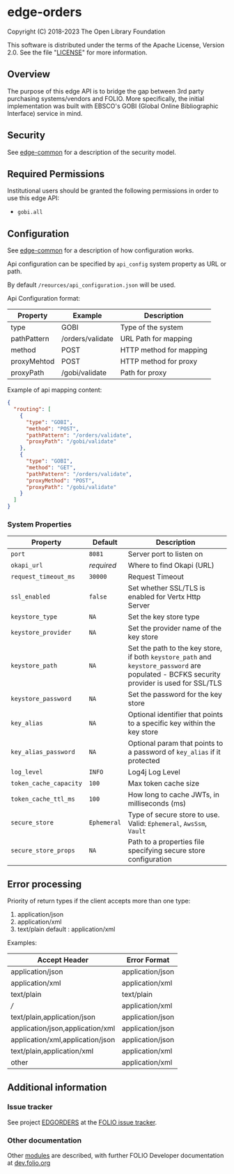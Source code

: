 # edge-orders

Copyright (C) 2018-2023 The Open Library Foundation

This software is distributed under the terms of the Apache License,
Version 2.0. See the file "[LICENSE](LICENSE)" for more information.

## Overview

The purpose of this edge API is to bridge the gap between 3rd party purchasing systems/vendors and FOLIO.  More specifically, the initial implementation was built with EBSCO's GOBI (Global Online Bibliographic Interface) service in mind.

## Security

See [edge-common](https://github.com/folio-org/edge-common) for a description of the security model.

## Required Permissions

Institutional users should be granted the following permissions in order to use this edge API:
- `gobi.all`

## Configuration

See [edge-common](https://github.com/folio-org/edge-common) for a description of how configuration works.

Api configuration can be specified by `api_config` system property as URL or path.

By default `/reources/api_configuration.json` will be used.

Api Configuration format:

Property               | Example           | Description
---------------------- | ----------------- | -------------
type                   |  GOBI             | Type of the system 
pathPattern            |  /orders/validate | URL Path for mapping
method                 |  POST             | HTTP method for mapping
proxyMehtod            |  POST             | HTTP method for proxy 
proxyPath              |  /gobi/validate   | Path for proxy

Example of api mapping content:
```json
{
  "routing": [
    {
      "type": "GOBI",
      "method": "POST",
      "pathPattern": "/orders/validate",
      "proxyPath": "/gobi/validate"
    },
    {
      "type": "GOBI",
      "method": "GET",
      "pathPattern": "/orders/validate",
      "proxyMethod": "POST",
      "proxyPath": "/gobi/validate"
    }
  ]
}
```  
### System Properties

| Property               | Default           | Description                                                                                                                                |
|------------------------|-------------------|--------------------------------------------------------------------------------------------------------------------------------------------|
| `port`                 | `8081`            | Server port to listen on                                                                                                                   |
| `okapi_url`            | *required*        | Where to find Okapi (URL)                                                                                                                  |
| `request_timeout_ms`   | `30000`           | Request Timeout                                                                                                                            |
| `ssl_enabled`          | `false`           | Set whether SSL/TLS is enabled for Vertx Http Server                                                                                       |
| `keystore_type`        | `NA`              | Set the key store type                                                                                                                     |
| `keystore_provider`    | `NA`              | Set the provider name of the key store                                                                                                     |
| `keystore_path`        | `NA`              | Set the path to the key store, if both `keystore_path` and `keystore_password` are populated - BCFKS security provider is used for SSL/TLS |
| `keystore_password`    | `NA`              | Set the password for the key store                                                                                                         |
| `key_alias`            | `NA`              | Optional identifier that points to a specific key within the key store                                                                     |
| `key_alias_password`   | `NA`              | Optional param that points to a password of `key_alias` if it protected                                                                    |
| `log_level`            | `INFO`            | Log4j Log Level                                                                                                                            |
| `token_cache_capacity` | `100`             | Max token cache size                                                                                                                       |
| `token_cache_ttl_ms`   | `100`             | How long to cache JWTs, in milliseconds (ms)                                                                                               |
| `secure_store`         | `Ephemeral`       | Type of secure store to use.  Valid: `Ephemeral`, `AwsSsm`, `Vault`                                                                        |
| `secure_store_props`   | `NA`              | Path to a properties file specifying secure store configuration                                                                            |


## Error processing
Priority of return types if the client accepts more than one type:
1. application/json
2. application/xml 
3. text/plain 
default : application/xml

Examples:

Accept Header                    | Error Format 
---------------------------------| ---------------- 
application/json                 | application/json  
application/xml                  | application/xml   
text/plain                       | text/plain
*/*                              | application/xml   
text/plain,application/json      | application/json
application/json,application/xml | application/json
application/xml,application/json | application/json
text/plain,application/xml       | application/xml               
other                            | application/xml  

## Additional information

### Issue tracker

See project [EDGORDERS](https://issues.folio.org/browse/EDGORDERS)
at the [FOLIO issue tracker](https://dev.folio.org/guidelines/issue-tracker).

### Other documentation

Other [modules](https://dev.folio.org/source-code/#server-side) are described,
with further FOLIO Developer documentation at [dev.folio.org](https://dev.folio.org/)

